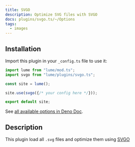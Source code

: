 ```yaml
---
title: SVGO
description: Optimize SVG files with SVGO
docs: plugins/svgo.ts/~/Options
tags:
  - images
---
```


## Installation

Import this plugin in your `_config.ts` file to use it:

```js
import lume from "lume/mod.ts";
import svgo from "lume/plugins/svgo.ts";

const site = lume();

site.use(svgo({/* your config here */}));

export default site;
```

See
[all available options in Deno Doc](https://doc.deno.land/https/deno.land/x/lume/plugins/svgo.ts/~/Options).

## Description

This plugin load all `.svg` files and optimize them using
[SVGO](https://github.com/svg/svgo)
